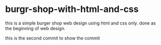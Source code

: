 # burgr-shop-with-html-and-css
this is a simple burger shop web design using html
and css only.
done as the beginning of web design. 

this is the second commit to show the commit 